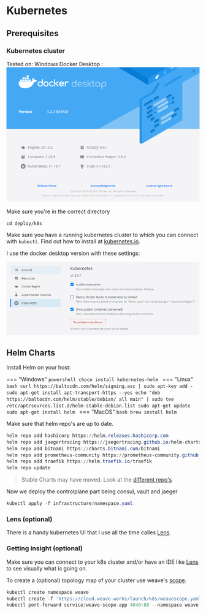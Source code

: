 # Kubernetes

## Prerequisites

### Kubernetes cluster

Tested on:
Windows Docker Desktop :
![Version](../../../images/docker-version.png)

Make sure you're in the correct directory

```shell
cd deploy/k8s
```

Make sure you have a running kubernetes cluster to which you can connect with `kubectl`. Find out how to install at [kubernetes.io](https://kubernetes.io/docs/tasks/tools/).

I use the docker desktop version with these settings:

![Kubernetes Settings](../../../images/docker-kubernetes-settings.png)

## Helm Charts

Install Helm on your host:

=== "Windows"
    ```powershell
    choco install kubernetes-helm
    ```
=== "Linux"
    ```bash
    curl https://baltocdn.com/helm/signing.asc | sudo apt-key add -
    sudo apt-get install apt-transport-https --yes
    echo "deb https://baltocdn.com/helm/stable/debian/ all main" | sudo tee /etc/apt/sources.list.d/helm-stable-debian.list
    sudo apt-get update
    sudo apt-get install helm
    ```
=== "MacOS"
    ```bash
    brew install helm
    ```

Make sure that helm repo's are up to date.

```powershell
helm repo add hashicorp https://helm.releases.hashicorp.com
helm repo add jaegertracing https://jaegertracing.github.io/helm-charts
helm repo add bitnami https://charts.bitnami.com/bitnami
helm repo add prometheus-community https://prometheus-community.github.io/helm-charts
helm repo add traefik https://helm.traefik.io/traefik
helm repo update
```

> Stable Charts may have moved. Look at the [different repo's](https://github.com/helm/charts/issues/21103)

Now we deploy the controlplane part being consul, vault and jaeger

```powershell
kubectl apply -f infrastructure/namespace.yaml
```

### Lens (optional)

There is a handy kubernetes UI that I use all the time calles [Lens](https://k8slens.dev/).

### Getting insight (optional)

Make sure you can connect to your k8s cluster and/or have an IDE like [Lens](https://k8slens.dev/) to see visually what is going on.

To create a (optional) topology map of your cluster use weave's [scope](https://www.weave.works/oss/scope/).

```powershell
kubectl create namespace weave
kubectl create -f 'https://cloud.weave.works/launch/k8s/weavescope.yaml' --namespace=weave
kubectl port-forward service/weave-scope-app 4040:80 --namespace weave
```
